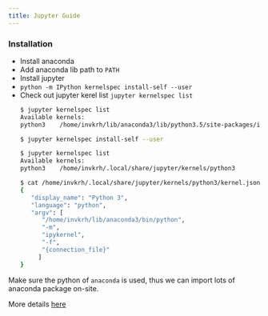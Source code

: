 ```yaml
---
title: Jupyter Guide
---
```


### Installation

* Install anaconda
* Add anaconda lib path to `PATH`
* Install jupyter
* `python -m IPython kernelspec install-self --user`
* Check out jupyter kerel list `jupyter kernelspec list`
  ```bash
  $ jupyter kernelspec list
  Available kernels:
  python3    /home/invkrh/lib/anaconda3/lib/python3.5/site-packages/ipykernel/resources
  
  $ jupyter kernelspec install-self --user
  
  $ jupyter kernelspec list
  Available kernels:
  python3    /home/invkrh/.local/share/jupyter/kernels/python3
  
  $ cat /home/invkrh/.local/share/jupyter/kernels/python3/kernel.json
  {
     "display_name": "Python 3",
     "language": "python",
     "argv": [
        "/home/invkrh/lib/anaconda3/bin/python",
        "-m",
        "ipykernel",
        "-f",
        "{connection_file}"
       ]
  }
  ```

Make sure the python of `anaconda` is used, thus we can import lots of anaconda package on-site.

More details [here](http://jupyter-client.readthedocs.io/en/latest/kernels.html#kernelspecs)

